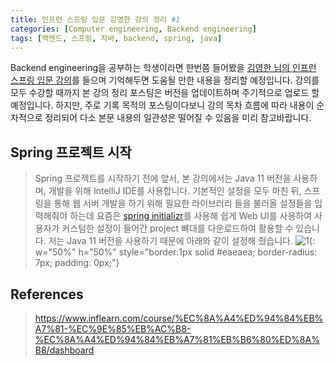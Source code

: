 ```yaml
---
title: 인프런 스프링 입문 김영한 강의 정리 #1
categories: [Computer engineering, Backend engineering]
tags: [백엔드, 스프링, 자바, backend, spring, java]
---
```


Backend engineering을 공부하는 학생이라면 한번쯤 들어봤을 [김영한 님의 인프런 스프링 입문 강의](https://www.inflearn.com/course/%EC%8A%A4%ED%94%84%EB%A7%81-%EC%9E%85%EB%AC%B8-%EC%8A%A4%ED%94%84%EB%A7%81%EB%B6%80%ED%8A%B8/dashboard)를 들으며 기억해두면 도움될 만한 내용을 정리할 예정입니다. 강의를 모두 수강할 때까지 본 강의 정리 포스팅은 버전을 업데이트하며 주기적으로 업로드 할 예정입니다. 하지만, 주로 기록 목적의 포스팅이다보니 강의 목차 흐름에 따라 내용이 순차적으로 정리되어 다소 본문 내용의 일관성은 떨어질 수 있음을 미리 참고바랍니다. 

## Spring 프로젝트 시작
> Spring 프로젝트를 시작하기 전에 앞서, 본 강의에서는 Java 11 버전을 사용하며, 개발을 위해 IntelliJ IDE를 사용합니다. 기본적인 설정을 모두 마친 뒤, 스프링을 통해 웹 서버 개발을 하기 위해 필요한 라이브러리 들을 불러올 설정들을 입력해줘야 하는데 요즘은 [spring initializr](https://start.spring.io/)를 사용해 쉽게 Web UI를 사용하여 사용자가 커스텀한 설정이 들어간 project 뼈대를 다운로드하여 활용할 수 있습니다. 저는 Java 11 버전을 사용하기 때문에 아래와 같이 설정해 줬습니다.
![1](/assets/img/intro_to_spring/#1/1.png){: w="50%" h="50%" style="border:1px solid #eaeaea; border-radius: 7px; padding: 0px;"}

## References
> https://www.inflearn.com/course/%EC%8A%A4%ED%94%84%EB%A7%81-%EC%9E%85%EB%AC%B8-%EC%8A%A4%ED%94%84%EB%A7%81%EB%B6%80%ED%8A%B8/dashboard